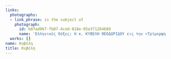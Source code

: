 ```yaml
---
links:
  photographs:
  - link_phrase: is the subject of
    photograph:
      id: b07ad067-fb07-4ced-818e-05e371264689
      name: 'Ελληνικές δόξες: Η κ. ΚΥΒΕΛΗ ΘΕΟΔΩΡΙΔΟΥ εις την «Τρίμορφη Γυναίκα»'
  works: []
name: Κυβέλη
title: Κυβέλη
---
```


